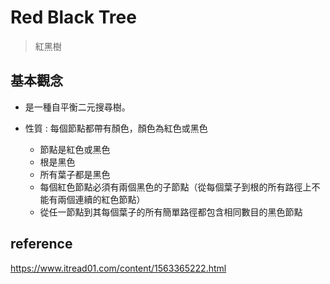 # Red Black Tree
>紅黑樹

## 基本觀念
* 是一種自平衡二元搜尋樹。
* 性質 : 每個節點都帶有顏色，顏色為紅色或黑色

  * 節點是紅色或黑色
  * 根是黑色
  * 所有葉子都是黑色
  * 每個紅色節點必須有兩個黑色的子節點（從每個葉子到根的所有路徑上不能有兩個連續的紅色節點）
  * 從任一節點到其每個葉子的所有簡單路徑都包含相同數目的黑色節點
  
## reference
https://www.itread01.com/content/1563365222.html
